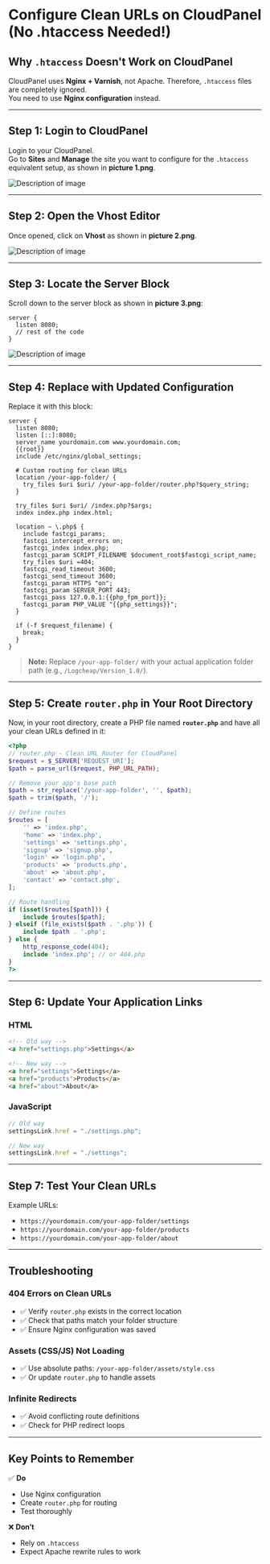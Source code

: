 # Configure Clean URLs on CloudPanel (No .htaccess Needed!)

## Why `.htaccess` Doesn't Work on CloudPanel
CloudPanel uses **Nginx + Varnish**, not Apache. Therefore, `.htaccess` files are completely ignored.  
You need to use **Nginx configuration** instead.

---

## Step 1: Login to CloudPanel
Login to your CloudPanel.  
Go to **Sites** and **Manage** the site you want to configure for the `.htaccess` equivalent setup, as shown in **picture 1.png**.

![Description of image](images/1.png)

---

## Step 2: Open the Vhost Editor
Once opened, click on **Vhost** as shown in **picture 2.png**.

![Description of image](images/2.png)

---

## Step 3: Locate the Server Block
Scroll down to the server block as shown in **picture 3.png**:

```nginx
server {
  listen 8080;
  // rest of the code
}
```

![Description of image](images/3.png)

---

## Step 4: Replace with Updated Configuration
Replace it with this block:

```nginx
server {
  listen 8080;
  listen [::]:8080;
  server_name yourdomain.com www.yourdomain.com;
  {{root}}
  include /etc/nginx/global_settings;
  
  # Custom routing for clean URLs
  location /your-app-folder/ {
    try_files $uri $uri/ /your-app-folder/router.php?$query_string;
  }
  
  try_files $uri $uri/ /index.php?$args;
  index index.php index.html;

  location ~ \.php$ {
    include fastcgi_params;
    fastcgi_intercept_errors on;
    fastcgi_index index.php;
    fastcgi_param SCRIPT_FILENAME $document_root$fastcgi_script_name;
    try_files $uri =404;
    fastcgi_read_timeout 3600;
    fastcgi_send_timeout 3600;
    fastcgi_param HTTPS "on";
    fastcgi_param SERVER_PORT 443;
    fastcgi_pass 127.0.0.1:{{php_fpm_port}};
    fastcgi_param PHP_VALUE "{{php_settings}}";
  }

  if (-f $request_filename) {
    break;
  }
}
```

> **Note:** Replace `/your-app-folder/` with your actual application folder path (e.g., `/Logcheap/Version_1.0/`).

---

## Step 5: Create `router.php` in Your Root Directory
Now, in your root directory, create a PHP file named **`router.php`** and have all your clean URLs defined in it:

```php
<?php
// router.php - Clean URL Router for CloudPanel
$request = $_SERVER['REQUEST_URI'];
$path = parse_url($request, PHP_URL_PATH);

// Remove your app's base path
$path = str_replace('/your-app-folder', '', $path);
$path = trim($path, '/');

// Define routes
$routes = [
    '' => 'index.php',
    'home' => 'index.php',
    'settings' => 'settings.php',
    'signup' => 'signup.php',
    'login' => 'login.php',
    'products' => 'products.php',
    'about' => 'about.php',
    'contact' => 'contact.php',
];

// Route handling
if (isset($routes[$path])) {
    include $routes[$path];
} elseif (file_exists($path . '.php')) {
    include $path . '.php';
} else {
    http_response_code(404);
    include 'index.php'; // or 404.php
}
?>
```

---

## Step 6: Update Your Application Links

### HTML
```html
<!-- Old way -->
<a href="settings.php">Settings</a>

<!-- New way -->
<a href="settings">Settings</a>
<a href="products">Products</a>
<a href="about">About</a>
```

### JavaScript
```javascript
// Old way
settingsLink.href = "./settings.php";

// New way
settingsLink.href = "./settings";
```

---

## Step 7: Test Your Clean URLs
Example URLs:
- `https://yourdomain.com/your-app-folder/settings`
- `https://yourdomain.com/your-app-folder/products`
- `https://yourdomain.com/your-app-folder/about`

---

## Troubleshooting

### 404 Errors on Clean URLs
- ✅ Verify `router.php` exists in the correct location
- ✅ Check that paths match your folder structure
- ✅ Ensure Nginx configuration was saved

### Assets (CSS/JS) Not Loading
- ✅ Use absolute paths: `/your-app-folder/assets/style.css`
- ✅ Or update `router.php` to handle assets

### Infinite Redirects
- ✅ Avoid conflicting route definitions
- ✅ Check for PHP redirect loops

---

## Key Points to Remember
✅ **Do**  
- Use Nginx configuration  
- Create `router.php` for routing  
- Test thoroughly  

❌ **Don’t**  
- Rely on `.htaccess`  
- Expect Apache rewrite rules to work  
